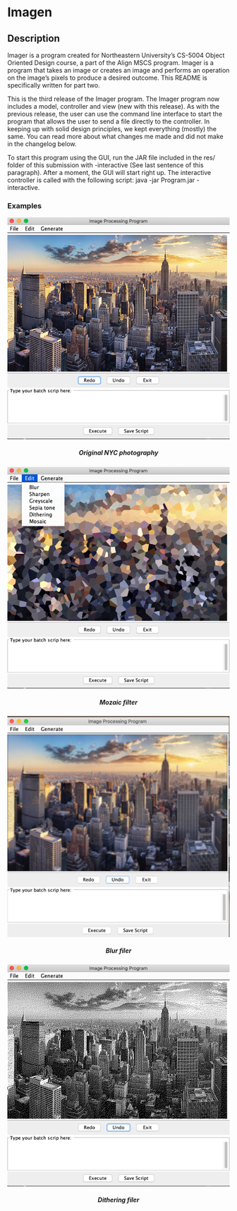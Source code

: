 # Imagen


## Description 

Imager is a program created for Northeastern University’s CS-5004 Object Oriented Design course, a part of the Align MSCS program. Imager is a program that takes an image or creates an image and performs an operation on the image’s pixels to produce a desired outcome. This README is specifically written for part two. 

This is the third release of the Imager program. The Imager program now includes a model, controller and view (new with this release). As with the previous release, the user can use the command line interface to start the program that allows the user to send a file directly to the controller. In keeping up with solid design principles, we kept everything (mostly) the same. You can read more about what changes me made and did not make in the changelog below. 

To start this program using the GUI, run the JAR file included in the res/ folder of this submission with -interactive (See last sentence of this paragraph). After a moment, the GUI will start right up. The interactive controller is called with the following script: java -jar Program.jar -interactive.

### Examples

<p align="center">
  <img src="docs/overview.png" />
</p>
<h5 align="center">Original NYC photography</h5>

<p align="center">
  <img src="docs/mozaic.png" />
</p>
<h5 align="center">Mozaic filter</h5>


<p align="center">
  <img src="docs/blur.png" />
</p>
<h5 align="center">Blur filer</h5>

<p align="center">
  <img src="docs/dithering.png" />
</p>
<h5 align="center">Dithering filer</h5>



